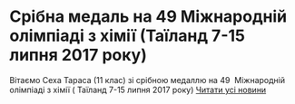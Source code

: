 
# Срібна медаль на 49  Міжнародній олімпіаді з хімії (Таїланд 7-15 липня 2017 року)
Вітаємо Сеха Тараса (11 клас) зі срібною медаллю на 49  Міжнародній олімпіаді з хімії ( Таїланд 7-15 липня 2017 року)
[Читати усі новини](/news)
       